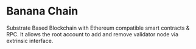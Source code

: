 # Banana Chain

Substrate Based Blockchain with Ethereum compatible smart contracts & RPC. It allows the root account to add and remove validator node via extrinsic interface.
